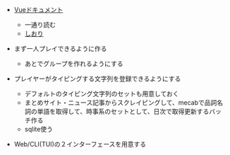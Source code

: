 - [Vueドキュメント](https://v3.vuejs.org/guide/introduction.html#what-is-vue-js)
    - 一通り読む
    - [しおり](https://v3.vuejs.org/guide/conditional.html#v-if)

- まず一人プレイできるように作る
    - あとでグループを作れるようにする

- プレイヤーがタイピングする文字列を登録できるようにする
    - デフォルトのタイピング文字列のセットも用意しておく
    - まとめサイト・ニュース記事からスクレイピングして、mecabで品詞名詞の単語を取得して、時事系のセットとして、日次で取得更新するバッチ作る
    - sqlite使う

- Web/CLI(TUI)の２インターフェースを用意する